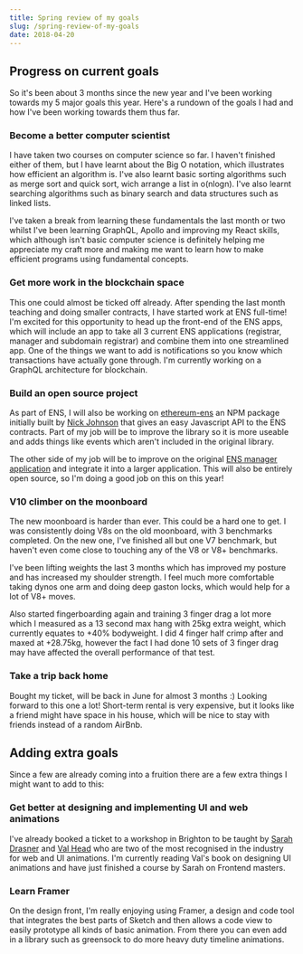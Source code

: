 ```yaml
---
title: Spring review of my goals
slug: /spring-review-of-my-goals
date: 2018-04-20
---
```


## Progress on current goals

So it's been about 3 months since the new year and I've been working towards my 5 major goals this year. Here's a rundown of the goals I had and how I've been working towards them thus far.

### Become a better computer scientist

I have taken two courses on computer science so far. I haven't finished either of them, but I have learnt about the Big O notation, which illustrates how efficient an algorithm is. I've also learnt basic sorting algorithms such as merge sort and quick sort, wich arrange a list in o(nlogn). I've also learnt searching algorithms such as binary search and data structures such as linked lists.

I've taken a break from learning these fundamentals the last month or two whilst I've been learning GraphQL, Apollo and improving my React skills, which although isn't basic computer science is definitely helping me appreciate my craft more and making me want to learn how to make efficient programs using fundamental concepts.

### Get more work in the blockchain space

This one could almost be ticked off already. After spending the last month teaching and doing smaller contracts, I have started work at ENS full-time! I'm excited for this opportunity to head up the front-end of the ENS apps, which will include an app to take all 3 current ENS applications (registrar, manager and subdomain registrar) and combine them into one streamlined app. One of the things we want to add is notifications so you know which transactions have actually gone through. I'm currently working on a GraphQL architecture for blockchain.

### Build an open source project

As part of ENS, I will also be working on [ethereum-ens](https://www.npmjs.com/package/ethereum-ens) an NPM package initially built by [Nick Johnson](https://twitter.com/nicksdjohnson) that gives an easy Javascript API to the ENS contracts. Part of my job will be to improve the library so it is more useable and adds things like events which aren't included in the original library.

The other side of my job will be to improve on the original [ENS manager application](http://manager.ens.domains/) and integrate it into a larger application. This will also be entirely open source, so I'm doing a good job on this on this year!

### V10 climber on the moonboard

The new moonboard is harder than ever. This could be a hard one to get. I was consistently doing V8s on the old moonboard, with 3 benchmarks completed. On the new one, I've finished all but one V7 benchmark, but haven't even come close to touching any of the V8 or V8+ benchmarks.

I've been lifting weights the last 3 months which has improved my posture and has increased my shoulder strength. I feel much more comfortable taking dynos one arm and doing deep gaston locks, which would help for a lot of V8+ moves.

Also started fingerboarding again and training 3 finger drag a lot more which I measured as a 13 second max hang with 25kg extra weight, which currently equates to +40% bodyweight. I did 4 finger half crimp after and maxed at +28.75kg, however the fact I had done 10 sets of 3 finger drag may have affected the overall performance of that test.

### Take a trip back home

Bought my ticket, will be back in June for almost 3 months :) Looking forward to this one a lot! Short-term rental is very expensive, but it looks like a friend might have space in his house, which will be nice to stay with friends instead of a random AirBnb.

## Adding extra goals

Since a few are already coming into a fruition there are a few extra things I might want to add to this:

### Get better at designing and implementing UI and web animations

I've already booked a ticket to a workshop in Brighton to be taught by [Sarah Drasner](http://twitter.com/sarah_edo) and [Val Head](http://twitter.com/vlh) who are two of the most recognised in the industry for web and UI animations. I'm currently reading Val's book on designing UI animations and have just finished a course by Sarah on Frontend masters.

### Learn Framer

On the design front, I'm really enjoying using Framer, a design and code tool that integrates the best parts of Sketch and then allows a code view to easily prototype all kinds of basic animation. From there you can even add in a library such as greensock to do more heavy duty timeline animations.
